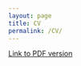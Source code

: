 ```yaml
---
layout: page
title: CV
permalink: /CV/
---
```


<a href="https://github.com/Prashantmdgl9/ml_experiments/blob/fee5efa7db0ec9dfdee47af1f9c1c7c9c569016a/_pages/CV_2022.PDF" target="_blank" alt = "">Link to PDF version</a>




